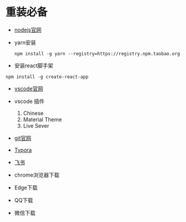 # 重装必备

- [nodejs官网](https://www.runoob.com/markdown/md-link.html)

- yarn安装

  ```
  npm install -g yarn --registry=https://registry.npm.taobao.org
  ```

- 安装react脚手架

```
npm install -g create-react-app
```

- [vscode官网](https://code.visualstudio.com/)
- vscode 插件
  1. Chinese
  2. Material Theme
  3. Live Sever
- [git官网](https://git-scm.com/downloads)

- [Typora](https://typora.io/)

- [飞书](https://www.feishu.cn/download)
- chrome浏览器下载
- Edge下载
- QQ下载
- 微信下载